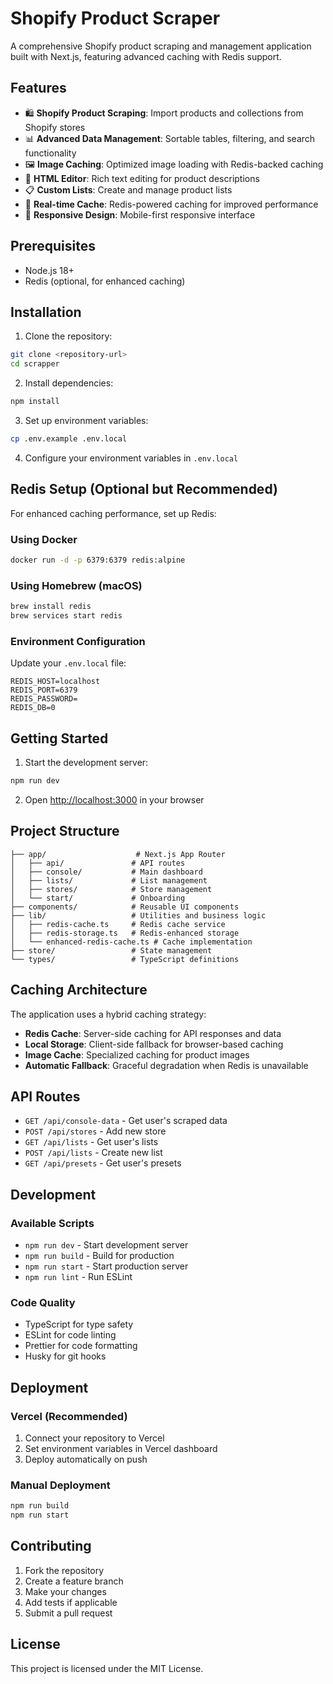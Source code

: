 # Shopify Product Scraper

A comprehensive Shopify product scraping and management application built with Next.js, featuring advanced caching with Redis support.

## Features

- 🛍️ **Shopify Product Scraping**: Import products and collections from Shopify stores
- 📊 **Advanced Data Management**: Sortable tables, filtering, and search functionality
- 🖼️ **Image Caching**: Optimized image loading with Redis-backed caching
- 📝 **HTML Editor**: Rich text editing for product descriptions
- 📋 **Custom Lists**: Create and manage product lists
- 🔄 **Real-time Cache**: Redis-powered caching for improved performance
- 📱 **Responsive Design**: Mobile-first responsive interface

## Prerequisites

- Node.js 18+
- Redis (optional, for enhanced caching)

## Installation

1. Clone the repository:
```bash
git clone <repository-url>
cd scrapper
```

2. Install dependencies:
```bash
npm install
```

3. Set up environment variables:
```bash
cp .env.example .env.local
```

4. Configure your environment variables in `.env.local`

## Redis Setup (Optional but Recommended)

For enhanced caching performance, set up Redis:

### Using Docker
```bash
docker run -d -p 6379:6379 redis:alpine
```

### Using Homebrew (macOS)
```bash
brew install redis
brew services start redis
```

### Environment Configuration
Update your `.env.local` file:
```env
REDIS_HOST=localhost
REDIS_PORT=6379
REDIS_PASSWORD=
REDIS_DB=0
```

## Getting Started

1. Start the development server:
```bash
npm run dev
```

2. Open [http://localhost:3000](http://localhost:3000) in your browser

## Project Structure

```
├── app/                    # Next.js App Router
│   ├── api/               # API routes
│   ├── console/           # Main dashboard
│   ├── lists/             # List management
│   ├── stores/            # Store management
│   └── start/             # Onboarding
├── components/            # Reusable UI components
├── lib/                   # Utilities and business logic
│   ├── redis-cache.ts     # Redis cache service
│   ├── redis-storage.ts   # Redis-enhanced storage
│   └── enhanced-redis-cache.ts # Cache implementation
├── store/                 # State management
└── types/                 # TypeScript definitions
```

## Caching Architecture

The application uses a hybrid caching strategy:

- **Redis Cache**: Server-side caching for API responses and data
- **Local Storage**: Client-side fallback for browser-based caching
- **Image Cache**: Specialized caching for product images
- **Automatic Fallback**: Graceful degradation when Redis is unavailable

## API Routes

- `GET /api/console-data` - Get user's scraped data
- `POST /api/stores` - Add new store
- `GET /api/lists` - Get user's lists
- `POST /api/lists` - Create new list
- `GET /api/presets` - Get user's presets

## Development

### Available Scripts

- `npm run dev` - Start development server
- `npm run build` - Build for production
- `npm run start` - Start production server
- `npm run lint` - Run ESLint

### Code Quality

- TypeScript for type safety
- ESLint for code linting
- Prettier for code formatting
- Husky for git hooks

## Deployment

### Vercel (Recommended)
1. Connect your repository to Vercel
2. Set environment variables in Vercel dashboard
3. Deploy automatically on push

### Manual Deployment
```bash
npm run build
npm run start
```

## Contributing

1. Fork the repository
2. Create a feature branch
3. Make your changes
4. Add tests if applicable
5. Submit a pull request

## License

This project is licensed under the MIT License.
